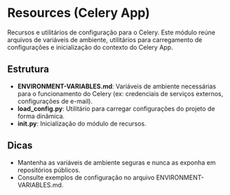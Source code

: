 # Resources (Celery App)

Recursos e utilitários de configuração para o Celery. Este módulo reúne arquivos de variáveis de ambiente, utilitários para carregamento de configurações e inicialização do contexto do Celery App.

## Estrutura

- **ENVIRONMENT-VARIABLES.md**: Variáveis de ambiente necessárias para o funcionamento do Celery (ex: credenciais de serviços externos, configurações de e-mail).
- **load_config.py**: Utilitário para carregar configurações do projeto de forma dinâmica.
- **__init__.py**: Inicialização do módulo de recursos.

## Dicas
- Mantenha as variáveis de ambiente seguras e nunca as exponha em repositórios públicos.
- Consulte exemplos de configuração no arquivo ENVIRONMENT-VARIABLES.md.
